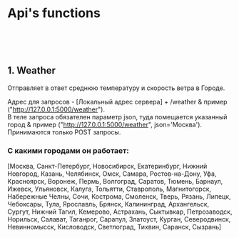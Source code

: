 # Api's functions
<br>
<br>
<br>
<h2>1. Weather</h2>
Отправляет в ответ среднюю температуру и скорость ветра в Городе.

Адрес для запросов - [Локальный адрес сервера] + /weather & пример ("http://127.0.0.1:5000/weather"). <br>
В теле запроса обязателен параметр json, туда помещается указанный город & пример ("http://127.0.0.1:5000/weather", json='Москва').<br>
Принимаются только POST запросы. 

<h3> С какими городами он работает: </h3>
[Москва, Санкт-Петербург, Новосибирск, Екатеринбург, Нижний Новгород, Казань, Челябинск, Омск, Самара, Ростов-на-Дону, Уфа, Красноярск, Воронеж, Пермь, Волгоград, Саратов, Тюмень, Барнаул, Ижевск, Ульяновск, Калуга, Тольятти, Ставрополь, Магнитогорск, Набережные Челны, Сочи, Кострома, Смоленск, Тверь, Рязань, Липецк, Чебоксары, Тула, Ярославль, Брянск, Калининград, Архангельск, Сургут, Нижний Тагил, Кемерово, Астрахань, Сыктывкар, Петрозаводск, Норильск, Салават, Таганрог, Сарапул, Златоуст, Курган, Северодвинск, Невинномысск, Кисловодск, Светлоград, Тихвин, Саранск, Сызрань]

